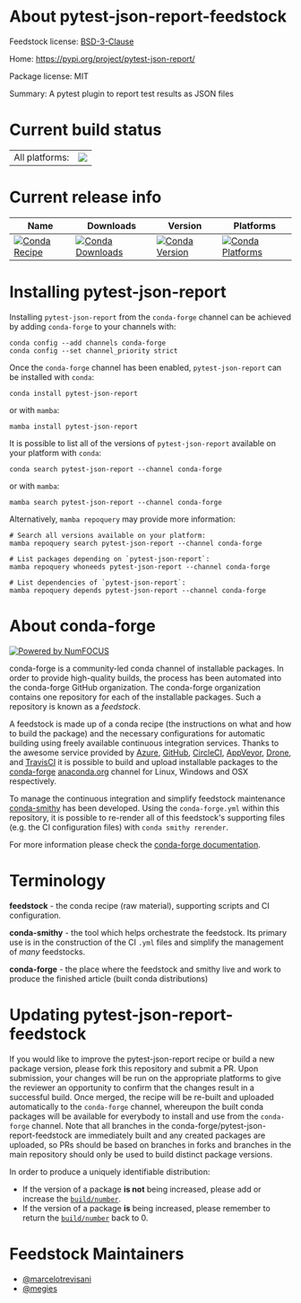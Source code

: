 About pytest-json-report-feedstock
==================================

Feedstock license: [BSD-3-Clause](https://github.com/conda-forge/pytest-json-report-feedstock/blob/main/LICENSE.txt)

Home: https://pypi.org/project/pytest-json-report/

Package license: MIT

Summary: A pytest plugin to report test results as JSON files

Current build status
====================


<table><tr><td>All platforms:</td>
    <td>
      <a href="https://dev.azure.com/conda-forge/feedstock-builds/_build/latest?definitionId=9332&branchName=main">
        <img src="https://dev.azure.com/conda-forge/feedstock-builds/_apis/build/status/pytest-json-report-feedstock?branchName=main">
      </a>
    </td>
  </tr>
</table>

Current release info
====================

| Name | Downloads | Version | Platforms |
| --- | --- | --- | --- |
| [![Conda Recipe](https://img.shields.io/badge/recipe-pytest--json--report-green.svg)](https://anaconda.org/conda-forge/pytest-json-report) | [![Conda Downloads](https://img.shields.io/conda/dn/conda-forge/pytest-json-report.svg)](https://anaconda.org/conda-forge/pytest-json-report) | [![Conda Version](https://img.shields.io/conda/vn/conda-forge/pytest-json-report.svg)](https://anaconda.org/conda-forge/pytest-json-report) | [![Conda Platforms](https://img.shields.io/conda/pn/conda-forge/pytest-json-report.svg)](https://anaconda.org/conda-forge/pytest-json-report) |

Installing pytest-json-report
=============================

Installing `pytest-json-report` from the `conda-forge` channel can be achieved by adding `conda-forge` to your channels with:

```
conda config --add channels conda-forge
conda config --set channel_priority strict
```

Once the `conda-forge` channel has been enabled, `pytest-json-report` can be installed with `conda`:

```
conda install pytest-json-report
```

or with `mamba`:

```
mamba install pytest-json-report
```

It is possible to list all of the versions of `pytest-json-report` available on your platform with `conda`:

```
conda search pytest-json-report --channel conda-forge
```

or with `mamba`:

```
mamba search pytest-json-report --channel conda-forge
```

Alternatively, `mamba repoquery` may provide more information:

```
# Search all versions available on your platform:
mamba repoquery search pytest-json-report --channel conda-forge

# List packages depending on `pytest-json-report`:
mamba repoquery whoneeds pytest-json-report --channel conda-forge

# List dependencies of `pytest-json-report`:
mamba repoquery depends pytest-json-report --channel conda-forge
```


About conda-forge
=================

[![Powered by
NumFOCUS](https://img.shields.io/badge/powered%20by-NumFOCUS-orange.svg?style=flat&colorA=E1523D&colorB=007D8A)](https://numfocus.org)

conda-forge is a community-led conda channel of installable packages.
In order to provide high-quality builds, the process has been automated into the
conda-forge GitHub organization. The conda-forge organization contains one repository
for each of the installable packages. Such a repository is known as a *feedstock*.

A feedstock is made up of a conda recipe (the instructions on what and how to build
the package) and the necessary configurations for automatic building using freely
available continuous integration services. Thanks to the awesome service provided by
[Azure](https://azure.microsoft.com/en-us/services/devops/), [GitHub](https://github.com/),
[CircleCI](https://circleci.com/), [AppVeyor](https://www.appveyor.com/),
[Drone](https://cloud.drone.io/welcome), and [TravisCI](https://travis-ci.com/)
it is possible to build and upload installable packages to the
[conda-forge](https://anaconda.org/conda-forge) [anaconda.org](https://anaconda.org/)
channel for Linux, Windows and OSX respectively.

To manage the continuous integration and simplify feedstock maintenance
[conda-smithy](https://github.com/conda-forge/conda-smithy) has been developed.
Using the ``conda-forge.yml`` within this repository, it is possible to re-render all of
this feedstock's supporting files (e.g. the CI configuration files) with ``conda smithy rerender``.

For more information please check the [conda-forge documentation](https://conda-forge.org/docs/).

Terminology
===========

**feedstock** - the conda recipe (raw material), supporting scripts and CI configuration.

**conda-smithy** - the tool which helps orchestrate the feedstock.
                   Its primary use is in the construction of the CI ``.yml`` files
                   and simplify the management of *many* feedstocks.

**conda-forge** - the place where the feedstock and smithy live and work to
                  produce the finished article (built conda distributions)


Updating pytest-json-report-feedstock
=====================================

If you would like to improve the pytest-json-report recipe or build a new
package version, please fork this repository and submit a PR. Upon submission,
your changes will be run on the appropriate platforms to give the reviewer an
opportunity to confirm that the changes result in a successful build. Once
merged, the recipe will be re-built and uploaded automatically to the
`conda-forge` channel, whereupon the built conda packages will be available for
everybody to install and use from the `conda-forge` channel.
Note that all branches in the conda-forge/pytest-json-report-feedstock are
immediately built and any created packages are uploaded, so PRs should be based
on branches in forks and branches in the main repository should only be used to
build distinct package versions.

In order to produce a uniquely identifiable distribution:
 * If the version of a package **is not** being increased, please add or increase
   the [``build/number``](https://docs.conda.io/projects/conda-build/en/latest/resources/define-metadata.html#build-number-and-string).
 * If the version of a package **is** being increased, please remember to return
   the [``build/number``](https://docs.conda.io/projects/conda-build/en/latest/resources/define-metadata.html#build-number-and-string)
   back to 0.

Feedstock Maintainers
=====================

* [@marcelotrevisani](https://github.com/marcelotrevisani/)
* [@megies](https://github.com/megies/)

